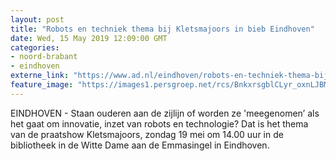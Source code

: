 ```yaml
---
layout: post
title: "Robots en techniek thema bij Kletsmajoors in bieb Eindhoven"
date: Wed, 15 May 2019 12:09:00 GMT
categories: 
- noord-brabant 
- eindhoven 
externe_link: "https://www.ad.nl/eindhoven/robots-en-techniek-thema-bij-kletsmajoors-in-bieb-eindhoven~aebbb034/"
feature_image: "https://images1.persgroep.net/rcs/BnkxrsgblCLyr_oxnLJBMFZTcO8/diocontent/119908477/_fitwidth/400/?appId=21791a8992982cd8da851550a453bd7f&quality=0.7"
---
```


EINDHOVEN - Staan ouderen aan de zijlijn of worden ze 'meegenomen’ als het gaat om innovatie, inzet van robots en technologie? Dat is het thema van de praatshow Kletsmajoors, zondag 19 mei  om 14.00 uur in de bibliotheek in de Witte Dame aan de Emmasingel in Eindhoven.
